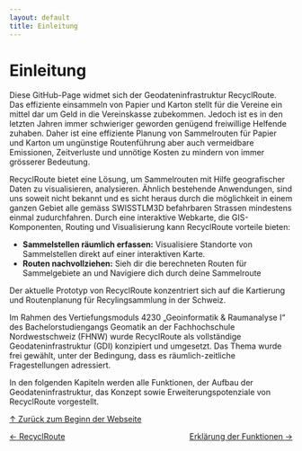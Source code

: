 ```yaml
---
layout: default
title: Einleitung
---
```

<a id="top"></a>

# Einleitung

Diese GitHub-Page widmet sich der Geodateninfrastruktur RecyclRoute. Das effiziente einsammeln von Papier und Karton stellt für die Vereine ein mittel dar um Geld in die Vereinskasse zubekommen. Jedoch ist es in den letzten Jahren immer schwieriger geworden genügend freiwillige Helfende zuhaben. Daher ist eine effiziente Planung von Sammelrouten für Papier und Karton um ungünstige Routenführung aber auch vermeidbare Emissionen, Zeitverluste und unnötige Kosten zu mindern von immer grösserer Bedeutung. 

RecyclRoute bietet eine Lösung, um Sammelrouten mit Hilfe geografischer Daten zu visualisieren, analysieren. Ähnlich bestehende Anwendungen, sind uns soweit nicht bekannt und es sicht heraus durch die möglichkeit in einem ganzen Gebiet alle gemäss SWISSTLM3D befahrbaren Strassen mindestens einmal zudurchfahren. Durch eine interaktive Webkarte, die GIS-Komponenten, Routing und Visualisierung kann RecyclRoute vorteile bieten:

- **Sammelstellen räumlich erfassen:** Visualisiere Standorte von Sammelstellen direkt auf einer interaktiven Karte.
- **Routen nachvollziehen:** Sieh dir die berechneten Routen für Sammelgebiete an und Navigiere dich durch deine Sammelroute

Der aktuelle Prototyp von RecyclRoute konzentriert sich auf die Kartierung und Routenplanung für Recylingsammlung in der Schweiz.

Im Rahmen des Vertiefungsmoduls 4230 „Geoinformatik & Raumanalyse I“ des Bachelorstudiengangs Geomatik an der Fachhochschule Nordwestschweiz (FHNW) wurde RecyclRoute als vollständige Geodateninfrastruktur (GDI) konzipiert und umgesetzt. Das Thema wurde frei gewählt, unter der Bedingung, dass es räumlich-zeitliche Fragestellungen adressiert.

In den folgenden Kapiteln werden alle Funktionen, der Aufbau der Geodateninfrastruktur, das Konzept sowie Erweiterungspotenziale von RecyclRoute vorgestellt.

[↑ Zurück zum Beginn der Webseite](#top) 

<div style="display: flex; justify-content: space-between;">
  <div>
    <a href="index.html">← RecyclRoute</a>
  </div>
  <div>
    <a href="funktionen.html">Erklärung der Funktionen →</a>
  </div>
</div>
